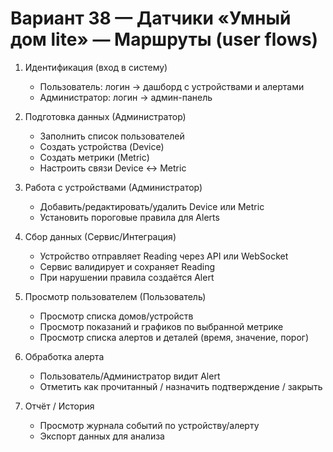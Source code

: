 # Вариант 38 — Датчики «Умный дом lite» — Маршруты (user flows)

1. Идентификация (вход в систему)

   - Пользователь: логин → дашборд с устройствами и алертами
   - Администратор: логин → админ-панель

2. Подготовка данных (Администратор)

   - Заполнить список пользователей
   - Создать устройства (Device)
   - Создать метрики (Metric)
   - Настроить связи Device ↔ Metric

3. Работа с устройствами (Администратор)

   - Добавить/редактировать/удалить Device или Metric
   - Установить пороговые правила для Alerts

4. Сбор данных (Сервис/Интеграция)

   - Устройство отправляет Reading через API или WebSocket
   - Сервис валидирует и сохраняет Reading
   - При нарушении правила создаётся Alert

5. Просмотр пользователем (Пользователь)

   - Просмотр списка домов/устройств
   - Просмотр показаний и графиков по выбранной метрике
   - Просмотр списка алертов и деталей (время, значение, порог)

6. Обработка алерта

   - Пользователь/Администратор видит Alert
   - Отметить как прочитанный / назначить подтверждение / закрыть

7. Отчёт / История

   - Просмотр журнала событий по устройству/алерту
   - Экспорт данных для анализа
